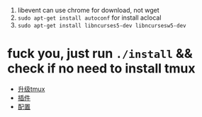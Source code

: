 
1. libevent can use chrome for download, not wget
2. `sudo apt-get install autoconf` for install aclocal
3. `sudo apt-get install libncurses5-dev libncursesw5-dev`

# fuck you, just run `./install` && check if no need to install tmux

* [升级tmux](https://blog.csdn.net/gneveek/article/details/82803909)
* [插件](http://koyo922.github.io/2016/02/21/tmux/)
* [配置](https://segmentfault.com/a/1190000008188987)

